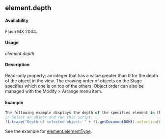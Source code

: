 ## element.depth

#### Availability

Flash MX 2004.

#### Usage

*element.depth*

#### Description

Read-only property; an integer that has a value greater than 0 for the depth of the object in the view. The drawing order of objects on the Stage specifies which one is on top of the others. Object order can also be managed with the Modify > Arrange menu item.

#### Example

```javascript
The following example displays the depth of the specified element in the Output panel:
// Select an object and run this script.
fl.trace("Depth of selected object: " + fl.getDocumentDOM().selection[0].depth);
```
See the example for [element.elementType](../Element_object/element1.md).
